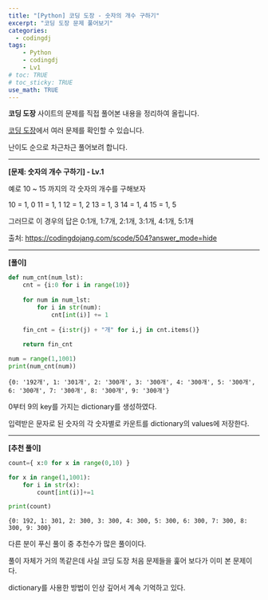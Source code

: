 ```yaml
---
title: "[Python] 코딩 도장 - 숫자의 개수 구하기"
excerpt: "코딩 도장 문제 풀어보기"
categories: 
  - codingdj
tags: 
    - Python
    - codingdj
    - Lv1
# toc: TRUE
# toc_sticky: TRUE
use_math: TRUE
---
```


**코딩 도장** 사이트의 문제를 직접 풀어본 내용을 정리하여 올립니다.

[코딩 도장](https://codingdojang.com/)에서 여러 문제를 확인할 수 있습니다.

난이도 순으로 차근차근 풀어보려 합니다.

---

**[문제: 숫자의 개수 구하기] - Lv.1**

예로 10 ~ 15 까지의 각 숫자의 개수를 구해보자

10 = 1, 0
11 = 1, 1
12 = 1, 2
13 = 1, 3
14 = 1, 4
15 = 1, 5

그러므로 이 경우의 답은 0:1개, 1:7개, 2:1개, 3:1개, 4:1개, 5:1개

출처: <https://codingdojang.com/scode/504?answer_mode=hide>

---

**[풀이]**


```python
def num_cnt(num_lst):
    cnt = {i:0 for i in range(10)}
    
    for num in num_lst:
        for i in str(num):
            cnt[int(i)] += 1
    
    fin_cnt = {i:str(j) + "개" for i,j in cnt.items()}
    
    return fin_cnt

num = range(1,1001)
print(num_cnt(num))
```

    {0: '192개', 1: '301개', 2: '300개', 3: '300개', 4: '300개', 5: '300개', 6: '300개', 7: '300개', 8: '300개', 9: '300개'}
    

0부터 9의 key를 가지는 dictionary를 생성하였다.

입력받은 문자로 된 숫자의 각 숫자별로 카운트를 dictionary의 values에 저장한다.

---

**[추천 풀이]**


```python
count={ x:0 for x in range(0,10) }

for x in range(1,1001):
    for i in str(x):
        count[int(i)]+=1

print(count)
```

    {0: 192, 1: 301, 2: 300, 3: 300, 4: 300, 5: 300, 6: 300, 7: 300, 8: 300, 9: 300}
    

다른 분이 푸신 풀이 중 추천수가 많은 풀이이다.

풀이 자체가 거의 똑같은데 사실 코딩 도장 처음 문제들을 훑어 보다가 이미 본 문제이다.

dictionary를 사용한 방법이 인상 깊어서 계속 기억하고 있다.
